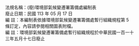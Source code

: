 法規名稱：(廢)環境部氣候變遷署籌備處編制表  
廢止日期：民國 113 年 05 月 17 日  
編 註：本編制表依據環境部氣候變遷署籌備處暫行組織規程第 5  
條訂定，內容請參閱相關圖表附檔。  
編 註：環境部氣候變遷署籌備處暫行組織規程於中華民國一百一十  
三年五月十七日廢止  


